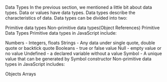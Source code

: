 Data Types
In the previous section, we mentioned a little bit about data types. Data or values have data types. Data types describe the characteristics of data. Data types can be divided into two:

Primitive data types
Non-primitive data types(Object References)
Primitive Data Types
Primitive data types in JavaScript include:

Numbers - Integers, floats
Strings - Any data under single quote, double quote or backtick quote
Booleans - true or false value
Null - empty value or no value
Undefined - a declared variable without a value
Symbol - A unique value that can be generated by Symbol constructor
Non-primitive data types in JavaScript includes:

Objects
Arrays